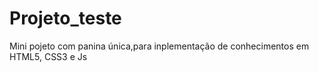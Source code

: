 # Projeto_teste
Mini pojeto com panina única,para inplementação de conhecimentos em HTML5, CSS3 e Js
